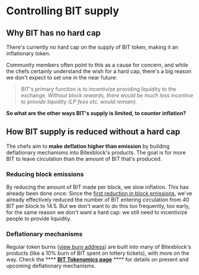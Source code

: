 # Controlling BIT supply


## Why BIT has no hard cap

There's currently no hard cap on the supply of BIT token, making it an inflationary token.

Community members often point to this as a cause for concern, and while the chefs certainly understand the wish for a hard cap, there's a big reason we don't expect to set one in the near future:

> BIT's primary function is to incentivize providing liquidity to the exchange. _Without block rewards, there would be much less incentive to provide liquidity (LP fees etc. would remain)._

**So what are the other ways BIT's supply is limited, to counter inflation?**

## How BIT supply is reduced without a hard cap

The chefs aim to **make deflation higher than emission** by building deflationary mechanisms into Bitexblock's products. The goal is for more BIT to leave circulation than the amount of BIT that's produced.

### Reducing block emissions

By reducing the amount of BIT made per block, we slow inflation. This has already been done once: Since the [first reduction in block emissions](https://voting.bitexblock.com/#/bitexblock/proposal/QmWSQZsqakCMQ1bmcoEsKzStdtdFHL6cohSjnMV9ira1EC), we've already effectively reduced the number of BIT entering circulation from 40 BIT per block to 14.5. But we don't want to do this too frequently, too early, for the same reason we don't want a hard cap: we still need to incentivize people to provide liquidity.

### Deflationary mechanisms

Regular token burns ([view burn address](https://bscscan.com/token/0x01D163d0cF1f5cFa018faa64c18A16D4998189B1)) are built into many of Bitexblock's products (like a 10% burn of BIT spent on lottery tickets), with more on the way. Check the \*\*\*\* [**BIT Tokenomics page**](https://docs.bitexblock.com/tokenomics/bit/bit-tokenomics) \*\*\*\* for details on present and upcoming deflationary mechanisms.
